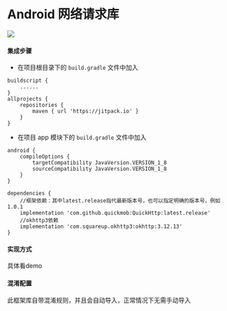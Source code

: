 # Android 网络请求库

  [![](https://jitpack.io/v/quickmob/QuickHttp.svg)](https://jitpack.io/#quickmob/QuickHttp)

#### 集成步骤

* 在项目根目录下的 `build.gradle` 文件中加入

```
buildscript {
    ......
}
allprojects {
    repositories {
        maven { url 'https://jitpack.io' }
    }
}
```

* 在项目 app 模块下的 `build.gradle` 文件中加入

```
android {
    compileOptions {
        targetCompatibility JavaVersion.VERSION_1_8
        sourceCompatibility JavaVersion.VERSION_1_8
    }
}

dependencies {
    //框架依赖：其中latest.release指代最新版本号，也可以指定明确的版本号，例如1.0.1
    implementation 'com.github.quickmob:QuickHttp:latest.release'
    //okhttp3依赖
    implementation 'com.squareup.okhttp3:okhttp:3.12.13'
}
```

#### 实现方式
  具体看demo

#### 混淆配置
  此框架库自带混淆规则，并且会自动导入，正常情况下无需手动导入
